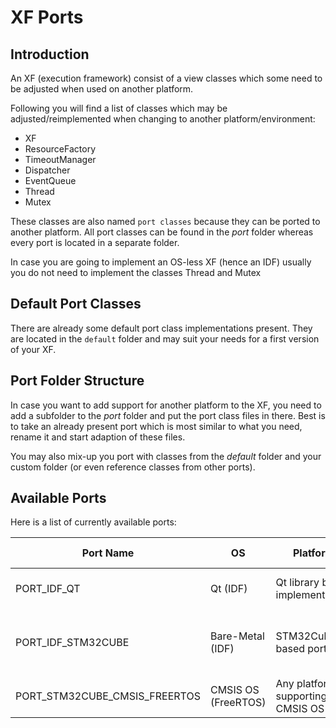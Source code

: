 # XF Ports

## Introduction
An XF (execution framework) consist of a view classes which some need to be adjusted
when used on another platform.

Following you will find a list of classes which may be adjusted/reimplemented when
changing to another platform/environment:
 - XF
 - ResourceFactory
 - TimeoutManager
 - Dispatcher
 - EventQueue
 - Thread
 - Mutex

These classes are also named `port classes` because they can be ported to another
platform. All port classes can be found in the _port_ folder whereas every port is
located in a separate folder.

In case you are going to implement an OS-less XF (hence an IDF) usually you do not
need to implement the classes Thread and Mutex

## Default Port Classes
There are already some default port class implementations present. They are
located in the `default` folder and may suit your needs for a first version
of your XF.

## Port Folder Structure
In case you want to add support for another platform to the XF, you need to add a
subfolder to the _port_ folder and put the port class files in there. Best is to
take an already present port which is most similar to what you need, rename it and
start adaption of these files.

You may also mix-up you port with classes from the _default_ folder and your custom
folder (or even reference classes from other ports).

## Available Ports

Here is a list of currently available ports:

| Port Name | OS | Platform | Folder Name | Description |
|--|--|--|--|--|
| PORT_IDF_QT | Qt (IDF) | Qt library based implementation | idf-qt | XF support for OS X, Linux and Windows |
| PORT_IDF_STM32CUBE | Bare-Metal (IDF) | STM32CubeMX based port | idf-stm32cube | XF for ARM Cortex based microcontrollers from STMicroelectronics |
| PORT_STM32CUBE_CMSIS_FREERTOS | CMSIS OS (FreeRTOS) | Any platform supporting CMSIS OS | stm32cube-cmsis-freertos | FreeRTOS based port |